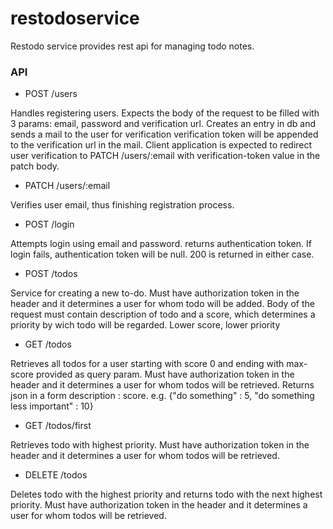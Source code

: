 # restodoservice

Restodo service provides rest api for managing todo notes. 

### API

* POST /users

Handles registering users. Expects the body of the request to be filled with 3
params: email, password and verification url. Creates an entry in db and sends a mail to the user for verification
verification token will be appended to the verification url in the mail. Client application is expected to 
redirect user verification to PATCH /users/:email with verification-token value in the patch body.


* PATCH /users/:email

Verifies user email, thus finishing registration process.

* POST /login

Attempts login using email and password. returns authentication token.
If login fails, authentication token will be null. 200 is returned in either case.

* POST /todos

Service for creating a new to-do. Must have authorization token in the header and it determines
a user for whom todo will be added. Body of the request must contain description of todo and a score,
which determines a priority by wich todo will be regarded. Lower score, lower priority

* GET /todos

Retrieves all todos for a user starting with score 0 and ending with max-score provided as query param.
Must have authorization token in the header and it determines a user for whom todos will be retrieved. 
Returns json in a form description : score. e.g. 
{"do something" : 5, "do something less important" : 10}

* GET /todos/first
 
Retrieves todo with highest priority. Must have authorization token in the header and it determines a user for whom todos will be retrieved.

* DELETE /todos

Deletes todo with the highest priority and returns todo with the next highest priority. Must have authorization token in the header and it determines a user for whom todos will be retrieved.

